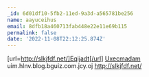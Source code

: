 ```yaml
---
_id: 6d01df10-5fb2-11ed-9a3d-a565781be256
name: aayuceihus
email: 8dfb18a460713fab448e22e11e69b115
permalink: false
date: '2022-11-08T22:12:25.874Z'
---
```

[url=http://slkjfdf.net/]Eqijadt[/url] <a href="http://slkjfdf.net/">Uxecmadam</a> uim.hlnv.blog.bguiz.com.jcy.oj http://slkjfdf.net/
